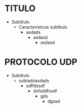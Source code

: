 # TITULO
- Subtitulo
  - Caracteristicas subtitulo
    - asdads
      - asdasd
        - asdasd
# PROTOCOLO UDP
- Subtitulo
  - subtadsasdads
    - sdffdssdf
      - dsfsddfssdf
        - gds
          - dgsad
